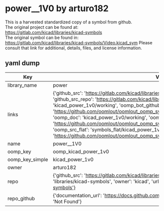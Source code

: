 # power__1V0 by arturo182  
This is a harvested standardized copy of a symbol from github.  
The original project can be found at:  
https://gitlab.com/kicad/libraries/kicad-symbols  
The original symbol can be found in:
https://gitlab.com/kicad/libraries/kicad-symbols/Video.kicad_sym
Please consult that link for additional, details, files, and license information.  
## yaml dump  
| Key | Value |  
| --- | --- |  
| library_name | power |  
| links | {'github_src': 'https://gitlab.com/kicad/libraries/kicad-symbols/Video.kicad_sym', 'github_src_repo': 'https://gitlab.com/kicad/libraries/kicad-symbols', 'oomp_bot': 'kicad_power_1v0/working', 'oomp_bot_github': 'https://github.com/oomlout/oomlout_oomp_symbol_bot/tree/main/kicad_power_1v0/working', 'oomp_doc': 'kicad_power_1v0/working', 'oomp_doc_github': 'https://github.com/oomlout/oomlout_oomp_symbol_doc/tree/main/kicad_power_1v0/working', 'oomp_src_flat': 'symbols_flat/kicad_power_1v0/working', 'oomp_src_flat_github': 'https://github.com/oomlout/oomlout_oomp_symbol_src/tree/main/kicad_power_1v0/working'} |  
| name | power__1V0 |  
| oomp_key | oomp_kicad_power_1v0 |  
| oomp_key_simple | kicad_power_1v0 |  
| owner | arturo182 |  
| repo | {'github_src': 'https://gitlab.com/kicad/libraries/kicad-symbols/Video.kicad_sym', 'name': 'libraries/kicad-symbols', 'owner': 'kicad', 'url': 'https://gitlab.com/kicad/libraries/kicad-symbols'} |  
| repo_github | {'documentation_url': 'https://docs.github.com/rest/repos/repos#get-a-repository', 'message': 'Not Found'} |  

